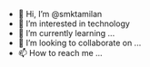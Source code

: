 - 👋 Hi, I’m @smktamilan
- 👀 I’m interested in technology
- 🌱 I’m currently learning ...
- 💞️ I’m looking to collaborate on ...
- 📫 How to reach me ...

<!---
smktamilan/smktamilan is a ✨ special ✨ repository because its `README.md` (this file) appears on your GitHub profile.
You can click the Preview link to take a look at your changes.
--->

